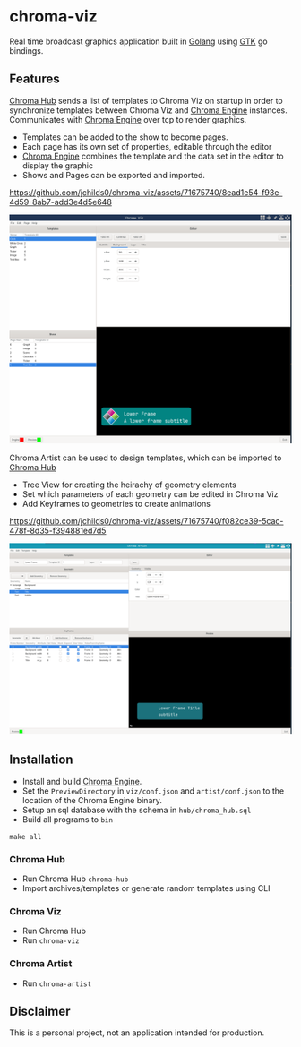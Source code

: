 # chroma-viz
Real time broadcast graphics application built in [Golang][go] using [GTK][gotk] go bindings.

## Features

[Chroma Hub][chroma-hub] sends a list of templates to Chroma Viz on startup in order to synchronize templates between Chroma Viz and [Chroma Engine][chroma-engine] instances.
Communicates with [Chroma Engine][chroma-engine] over tcp to render graphics.

- Templates can be added to the show to become pages.
- Each page has its own set of properties, editable through the editor
- [Chroma Engine][chroma-engine] combines the template and the data set in the editor to display the graphic
- Shows and Pages can be exported and imported.

https://github.com/jchilds0/chroma-viz/assets/71675740/8ead1e54-f93e-4d59-8ab7-add3e4d5e648

![Chroma_Engine](data/chroma-viz.png)

Chroma Artist can be used to design templates, which can be imported to [Chroma Hub][chroma-hub]

- Tree View for creating the heirachy of geometry elements
- Set which parameters of each geometry can be edited in Chroma Viz
- Add Keyframes to geometries to create animations

https://github.com/jchilds0/chroma-viz/assets/71675740/f082ce39-5cac-478f-8d35-f394881ed7d5

![Chroma_Engine](data/chroma-artist.png)

## Installation

- Install and build [Chroma Engine][chroma-engine].
- Set the `PreviewDirectory` in `viz/conf.json` and `artist/conf.json` to the location of the Chroma Engine binary.
- Setup an sql database with the schema in `hub/chroma_hub.sql`
- Build all programs to `bin`
```
make all
```

### Chroma Hub 

- Run Chroma Hub `chroma-hub`
- Import archives/templates or generate random templates using CLI

### Chroma Viz

- Run Chroma Hub
- Run `chroma-viz`

### Chroma Artist 

- Run `chroma-artist`

## Disclaimer

This is a personal project, not an application intended for production.

[go]: https://github.com/golang/go
[gotk]: https://github.com/gotk3/gotk3
[chroma-engine]: https://github.com/jchilds0/chroma-engine
[chroma-hub]: https://github.com/jchilds0/chroma-hub
